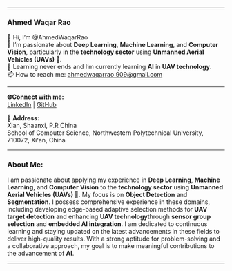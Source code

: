 

---

### Ahmed Waqar Rao
👋 Hi, I’m @AhmedWaqarRao  
👀 I’m passionate about **Deep Learning**, **Machine Learning**, and **Computer Vision**, particularly in the **technology sector** using **Unmanned Aerial Vehicles (UAVs) 🚁**.  
🌱  Learning never ends and I’m currently learning **AI** in **UAV technology**.                                                                    
📫 How to reach me: ahmedwaqarrao.909@gmail.com

---


**🌐Connect with me:**  
[LinkedIn](https://www.linkedin.com/in/ahmed-waqar-b1b700183) | [GitHub](https://github.com/AhmedWaqarRao)


**📍 Address:**  
Xian, Shaanxi, P.R China  
School of Computer Science, Northwestern Polytechnical University, 710072, Xi'an, China

---

### About Me:
I am passionate about applying my experience in **Deep Learning**, **Machine Learning**, and **Computer Vision** 
to the **technology sector** using **Unmanned Aerial Vehicles (UAVs) 🚁**. My focus is on **Object Detection** 
and **Segmentation**. I possess comprehensive experience in these domains, including developing edge-based 
adaptive selection methods for **UAV target detection** and enhancing **UAV technology**through 
**sensor group selection** and **embedded AI integration**. I am dedicated to continuous learning and staying
updated on the latest advancements in these fields to deliver high-quality results. With a strong aptitude for
problem-solving and a collaborative approach, my goal is to make meaningful contributions to the advancement of **AI**.

---

